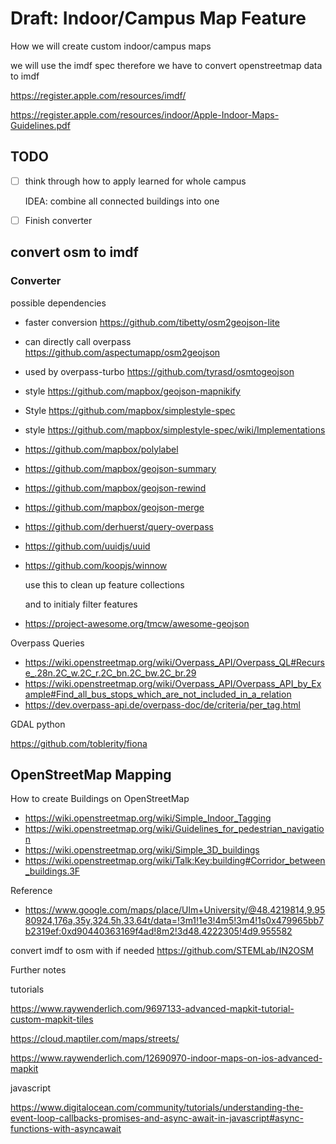 # Draft: Indoor/Campus Map Feature

How we will create custom indoor/campus maps

we will use the imdf spec therefore we have to convert openstreetmap data to imdf

https://register.apple.com/resources/imdf/

https://register.apple.com/resources/indoor/Apple-Indoor-Maps-Guidelines.pdf



## TODO

- [ ] think through how to apply learned for whole campus

  IDEA: combine all connected buildings into one

- [ ] Finish converter



## convert osm to imdf

### Converter

possible dependencies

- faster conversion https://github.com/tibetty/osm2geojson-lite

- can directly call overpass https://github.com/aspectumapp/osm2geojson

- used by overpass-turbo https://github.com/tyrasd/osmtogeojson

- style https://github.com/mapbox/geojson-mapnikify

- Style https://github.com/mapbox/simplestyle-spec

- style https://github.com/mapbox/simplestyle-spec/wiki/Implementations

- https://github.com/mapbox/polylabel

- https://github.com/mapbox/geojson-summary

- https://github.com/mapbox/geojson-rewind

- https://github.com/mapbox/geojson-merge

- https://github.com/derhuerst/query-overpass

- https://github.com/uuidjs/uuid

- https://github.com/koopjs/winnow

  use this to clean up feature collections

  and to initialy filter features

- https://project-awesome.org/tmcw/awesome-geojson



Overpass Queries

- https://wiki.openstreetmap.org/wiki/Overpass_API/Overpass_QL#Recurse_.28n.2C_w.2C_r.2C_bn.2C_bw.2C_br.29
- https://wiki.openstreetmap.org/wiki/Overpass_API/Overpass_API_by_Example#Find_all_bus_stops_which_are_not_included_in_a_relation
- https://dev.overpass-api.de/overpass-doc/de/criteria/per_tag.html

GDAL python

https://github.com/toblerity/fiona

## OpenStreetMap Mapping

How to create Buildings on OpenStreetMap

- https://wiki.openstreetmap.org/wiki/Simple_Indoor_Tagging
- https://wiki.openstreetmap.org/wiki/Guidelines_for_pedestrian_navigation
- https://wiki.openstreetmap.org/wiki/Simple_3D_buildings
- https://wiki.openstreetmap.org/wiki/Talk:Key:building#Corridor_between_buildings.3F

Reference

- https://www.google.com/maps/place/Ulm+University/@48.4219814,9.9580924,176a,35y,324.5h,33.64t/data=!3m1!1e3!4m5!3m4!1s0x479965bb7b2319ef:0xd90440363169f4ad!8m2!3d48.4222305!4d9.955582





convert imdf to osm with if needed https://github.com/STEMLab/IN2OSM





Further notes

tutorials

https://www.raywenderlich.com/9697133-advanced-mapkit-tutorial-custom-mapkit-tiles

https://cloud.maptiler.com/maps/streets/

https://www.raywenderlich.com/12690970-indoor-maps-on-ios-advanced-mapkit



javascript

https://www.digitalocean.com/community/tutorials/understanding-the-event-loop-callbacks-promises-and-async-await-in-javascript#async-functions-with-asyncawait


